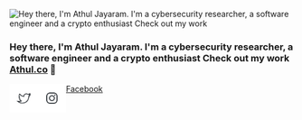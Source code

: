 
![Hey there, I'm Athul Jayaram. I'm a cybersecurity researcher, a software engineer and a crypto enthusiast Check out my work](https://github.com/juniorhero/juniorhero/raw/master/athul.gif)

### Hey there, I'm Athul Jayaram. I'm a cybersecurity researcher, a software engineer and a crypto enthusiast Check out my work <a href="https://athul.co">Athul.co</a>  👋


<a href="https://facebook.com/iathul">Facebook</a>
<a href="https://twitter.com/athuljayaram"><img align="left" width="50" height="50" src="https://github.com/juniorhero/juniorhero/raw/master/twitter.png"></a>
<a href="https://instagram.com/athuljayaram"><img align="left" width="50" height="50" src="https://github.com/juniorhero/juniorhero/raw/master/instagram.png"></a>


<!--
**juniorhero/juniorhero** is a ✨ _special_ ✨ repository because its `README.md` (this file) appears on your GitHub profile.

Here are some ideas to get you started:

### Hi there 👋


- 🔭 I’m currently working on ...
- 🌱 I’m currently learning ...
- 👯 I’m looking to collaborate on ...
- 🤔 I’m looking for help with ...
- 💬 Ask me about ...
- 📫 How to reach me: ...
- 😄 Pronouns: ...
- ⚡ Fun fact: ...
-->




